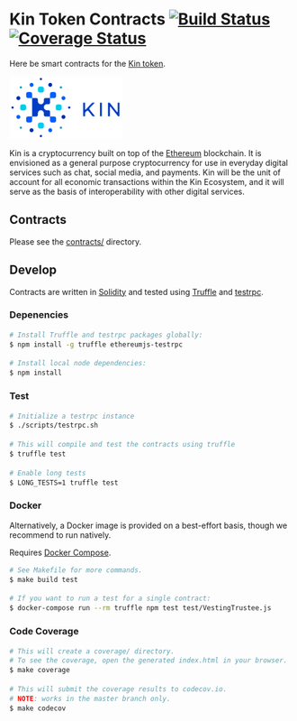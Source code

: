 # Kin Token Contracts [![Build Status][build img]][build status] [![Coverage Status][coverage img]][coverage status] 

Here be smart contracts for the [Kin token][kin token].

![Kin Token](kin.png)

Kin is a cryptocurrency built on top of the [Ethereum][ethereum] blockchain.
It is envisioned as a general purpose cryptocurrency for use in everyday digital services such as chat, social media, and payments.
Kin will be the unit of account for all economic transactions within the Kin Ecosystem,
and it will serve as the basis of interoperability with other digital services.

## Contracts

Please see the [contracts/](contracts) directory.

## Develop

Contracts are written in [Solidity][solidity] and tested using [Truffle][truffle] and [testrpc][testrpc].

### Depenencies

```bash
# Install Truffle and testrpc packages globally:
$ npm install -g truffle ethereumjs-testrpc

# Install local node dependencies:
$ npm install
```

### Test

```bash
# Initialize a testrpc instance
$ ./scripts/testrpc.sh

# This will compile and test the contracts using truffle
$ truffle test

# Enable long tests
$ LONG_TESTS=1 truffle test
```

### Docker

Alternatively, a Docker image is provided on a best-effort basis, though we recommend to run natively.

Requires [Docker Compose][docker compose].

```bash
# See Makefile for more commands.
$ make build test

# If you want to run a test for a single contract:
$ docker-compose run --rm truffle npm test test/VestingTrustee.js
```

### Code Coverage

```bash
# This will create a coverage/ directory.
# To see the coverage, open the generated index.html in your browser.
$ make coverage

# This will submit the coverage results to codecov.io.
# NOTE: works in the master branch only.
$ make codecov
```


[build img]: https://travis-ci.com/kikinteractive/kin.svg?token=RqXzJLB6ziXiVJ1zjt8N&branch=master
[build status]: https://travis-ci.com/kikinteractive/kin
[coverage status]: https://codecov.io/github/kikinteractive/kin
[coverage img]: https://codecov.io/github/kikinteractive/kin/coverage.svg?token=EQR7Ipvfbp&branch=master

[kin token]: https://kin.kik.com
[ethereum]: https://www.ethereum.org/

[solidity]: https://solidity.readthedocs.io/en/develop/
[truffle]: http://truffleframework.com/
[testrpc]: https://github.com/ethereumjs/testrpc

[docker compose]: https://docs.docker.com/compose/
